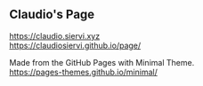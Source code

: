 ## Claudio's Page
https://claudio.siervi.xyz  
https://claudiosiervi.github.io/page/  

Made from the GitHub Pages with Minimal Theme.  
https://pages-themes.github.io/minimal/
